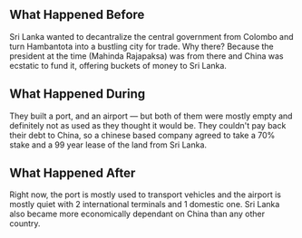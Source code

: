 ## What Happened Before

Sri Lanka wanted to decantralize the central government from Colombo and turn Hambantota into a bustling city for trade. Why there? Because the president at the time (Mahinda Rajapaksa) was from there and China was ecstatic to fund it, offering buckets of money to Sri Lanka.

## What Happened During

They built a port, and an airport — but both of them were mostly empty and definitely not as used as they thought it would be. They couldn't pay back their debt to China, so a chinese based company agreed to take a 70% stake and a 99 year lease of the land from Sri Lanka.

## What Happened After

Right now, the port is mostly used to transport vehicles and the airport is mostly quiet with 2 international terminals and 1 domestic one. Sri Lanka also became more economically dependant on China than any other country.
